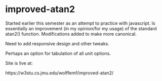 # improved-atan2

<p>Started earlier this semester as an attempt to practice with javascript. Is essentially an improvement (in my opinion/for my usage) of the standard atan2() function. Modifications added to make more canonical.</p>
<p>Need to add responsive design and other tweaks.</p>
<p>Perhaps an option for tabulation of all unit options.</p>
<p>Site is live at:</p>
https://w3stu.cs.jmu.edu/wolffemf/improved-atan2/
